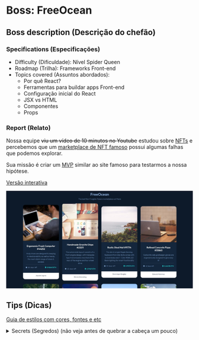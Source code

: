 # Boss: FreeOcean

## Boss description (Descrição do chefão)

### Specifications (Especificações)
  * Difficulty (Dificuldade): Nível Spider Queen
  * Roadmap (Trilha): Frameworks Front-end
  * Topics covered (Assuntos abordados): 
    * Por quê React?
    * Ferramentas para buildar apps Front-end
    * Configuração inicial do React
    * JSX vs HTML
    * Componentes
    * Props

### Report (Relato)

Nossa equipe <del>viu um vídeo de 10 minutos no Youtube</del> estudou sobre <a href="https://en.wikipedia.org/wiki/Non-fungible_token">NFTs</a> e percebemos que um <a href="https://opensea.io">marketplace de NFT famoso</a> possui algumas falhas que podemos explorar.

Sua missão é criar um <a href="https://en.wikipedia.org/wiki/Minimum_viable_product">MVP</a> similar ao site famoso para testarmos a nossa hipótese.

[Versão interativa](https://v4qe9.csb.app/)

![layout do exercício](./design/final-layout.jpeg)

## Tips (Dicas)
[Guia de estilos com cores, fontes e etc](./design/style-guide.md)

<details>
  <summary>
    Secrets (Segredos) (não veja antes de quebrar a cabeça um pouco)
  </summary>
  <ul>
    <li>Você pode colar o código dos SVGs diretamente no seu código, como elementos HTML. Tome cuidado somente com os atributos dos mesmos, talvez no React eles tenham outro nome</li>
    <li>Tente procurar no console por erros. Alguns clássicos: usar <code>class</code> no lugar de <code>className</code></li>; não colocar a prop <code>key</code> em elementos renderizados a partir de uma lista
    <li>Usar <a href="https://developer.mozilla.org/en-US/docs/Web/JavaScript/Reference/Operators/Destructuring_assignment">desestruturação</a> para passar props de objetos é uma maneira mais fácil e polui menos o código</li>
    <li><a href="https://codesandbox.io/s/boss-free-ocean-v4qe9?file=/src/App.js">Link da resolução</a></li>  
  </ul>
</details>
